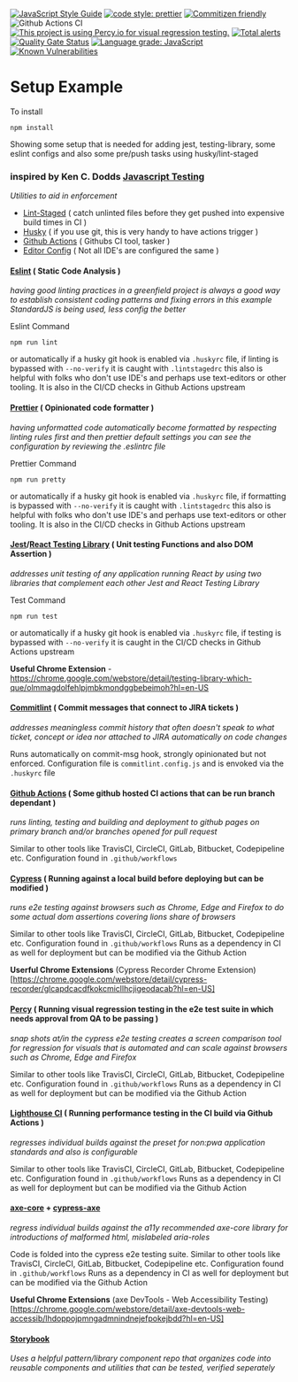 [![JavaScript Style Guide](https://img.shields.io/badge/code_style-standard-brightgreen.svg)](https://standardjs.com)
[![code style: prettier](https://img.shields.io/badge/code_style-prettier-ff69b4.svg?style=flat-square)](https://github.com/prettier/prettier)
[![Commitizen friendly](https://img.shields.io/badge/commitizen-friendly-brightgreen.svg)](http://commitizen.github.io/cz-cli/)
![Github Actions CI](https://github.com/Loonz806/setup-example/workflows/Github%20Actions%20CI/badge.svg)
[![This project is using Percy.io for visual regression testing.](https://percy.io/static/images/percy-badge.svg)](https://percy.io/47e38cc6/Visual-Testing-Example)
[![Total alerts](https://img.shields.io/lgtm/alerts/g/Loonz806/setup-example.svg?logo=lgtm&logoWidth=18)](https://lgtm.com/projects/g/Loonz806/setup-example/alerts/)
[![Quality Gate Status](https://sonarcloud.io/api/project_badges/measure?project=Loonz806_setup-example&metric=alert_status)](https://sonarcloud.io/dashboard?id=Loonz806_setup-example)
[![Language grade: JavaScript](https://img.shields.io/lgtm/grade/javascript/g/Loonz806/setup-example.svg?logo=lgtm&logoWidth=18)](https://lgtm.com/projects/g/Loonz806/setup-example/context:javascript)
[![Known Vulnerabilities](https://snyk.io/test/github/Loonz806/setup-example/badge.svg)](https://snyk.io/test/github/Loonz806/setup-example)

# Setup Example

To install

`npm install`

Showing some setup that is needed for adding jest, testing-library, some eslint configs and also some pre/push tasks using husky/lint-staged

### inspired by Ken C. Dodds [Javascript Testing](https://testingjavascript.com/)

_Utilities to aid in enforcement_

- [Lint-Staged](https://www.npmjs.com/package/lint-staged) ( catch unlinted files before they get pushed into expensive build times in CI )
- [Husky](https://www.npmjs.com/package/husky) ( if you use git, this is very handy to have actions trigger )
- [Github Actions](https://docs.github.com/en/actions) ( Githubs CI tool, tasker )
- [Editor Config](https://editorconfig.org/) ( Not all IDE's are configured the same )

#### [Eslint](https://eslint.org/) ( Static Code Analysis )

_having good linting practices in a greenfield project is always a good way to establish consistent coding patterns and fixing errors_
_in this example StandardJS is being used, less config the better_

Eslint Command

`npm run lint`

or automatically if a husky git hook is enabled via `.huskyrc` file, if linting is bypassed with `--no-verify` it is caught with
`.lintstagedrc` this also is helpful with folks who don't use IDE's and perhaps use text-editors or other tooling. It is also in the CI/CD checks in Github Actions upstream

#### [Prettier](https://prettier.io/) ( Opinionated code formatter )

_having unformatted code automatically become formatted by respecting linting rules first and then prettier default settings_
_you can see the configuration by reviewing the .eslintrc file_

Prettier Command

`npm run pretty`

or automatically if a husky git hook is enabled via `.huskyrc` file, if formatting is bypassed with `--no-verify` it is caught with
`.lintstagedrc` this also is helpful with folks who don't use IDE's and perhaps use text-editors or other tooling. It is also in the CI/CD checks in Github Actions upstream

#### [Jest](https://jestjs.io/)/[React Testing Library](https://testing-library.com/docs/react-testing-library/intro/) ( Unit testing Functions and also DOM Assertion )

_addresses unit testing of any application running React by using two libraries that complement each other Jest and React Testing Library_

Test Command

`npm run test`

or automatically if a husky git hook is enabled via `.huskyrc` file, if testing is bypassed with `--no-verify` it is caught in the CI/CD checks in Github Actions upstream

**Useful Chrome Extension** - https://chrome.google.com/webstore/detail/testing-library-which-que/olmmagdolfehlpjmbkmondggbebeimoh?hl=en-US

#### [Commitlint](https://commitlint.js.org/#/) ( Commit messages that connect to JIRA tickets )

_addresses meaningless commit history that often doesn't speak to what ticket, concept or idea nor attached to JIRA automatically on code changes_

Runs automatically on commit-msg hook, strongly opinionated but not enforced. Configuration file is `commitlint.config.js` and is envoked via the `.huskyrc` file

#### [Github Actions](https://docs.github.com/en/actions) ( Some github hosted CI actions that can be run branch dependant )

_runs linting, testing and building and deployment to github pages on primary branch and/or branches opened for pull request_

Similar to other tools like TravisCI, CircleCI, GitLab, Bitbucket, Codepipeline etc. Configuration found in `.github/workflows`

#### [Cypress](https://docs.cypress.io/guides/overview/why-cypress.html) ( Running against a local build before deploying but can be modified )

_runs e2e testing against browsers such as Chrome, Edge and Firefox to do some actual dom assertions covering lions share of browsers_

Similar to other tools like TravisCI, CircleCI, GitLab, Bitbucket, Codepipeline etc. Configuration found in `.github/workflows`
Runs as a dependency in CI as well for deployment but can be modified via the Github Action

**Userful Chrome Extensions**
(Cypress Recorder Chrome Extension)[https://chrome.google.com/webstore/detail/cypress-recorder/glcapdcacdfkokcmicllhcjigeodacab?hl=en-US]

#### [Percy](https://percy.io) ( Running visual regression testing in the e2e test suite in which needs approval from QA to be passing )

_snap shots at/in the cypress e2e testing creates a screen comparison tool for regression for visuals that is automated and can scale against browsers such as Chrome, Edge and Firefox_

Similar to other tools like TravisCI, CircleCI, GitLab, Bitbucket, Codepipeline etc. Configuration found in `.github/workflows`
Runs as a dependency in CI as well for deployment but can be modified via the Github Action

#### [Lighthouse CI](https://github.com/GoogleChrome/lighthouse-ci) ( Running performance testing in the CI build via Github Actions )

_regresses individual builds against the preset for non:pwa application standards and also is configurable_

Similar to other tools like TravisCI, CircleCI, GitLab, Bitbucket, Codepipeline etc. Configuration found in `.github/workflows`
Runs as a dependency in CI as well for deployment but can be modified via the Github Action

#### [axe-core](https://github.com/dequelabs/axe-core) + [cypress-axe](https://www.npmjs.com/package/cypress-axe)

_regress individual builds against the a11y recommended axe-core library for introductions of malformed html, mislabeled aria-roles_

Code is folded into the cypress e2e testing suite.
Similar to other tools like TravisCI, CircleCI, GitLab, Bitbucket, Codepipeline etc. Configuration found in `.github/workflows`
Runs as a dependency in CI as well for deployment but can be modified via the Github Action

**Useful Chrome Extensions**
(axe DevTools - Web Accessibility Testing)[https://chrome.google.com/webstore/detail/axe-devtools-web-accessib/lhdoppojpmngadmnindnejefpokejbdd?hl=en-US]

#### [Storybook](https://storybook.js.org/)

_Uses a helpful pattern/library component repo that organizes code into reusable components and utilities that can be tested, verified seperately_
